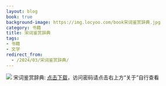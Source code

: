 ```yaml
---
layout: blog
book: true
background-image: https://img.locyoo.com/book宋词鉴赏辞典.jpg
category: 书籍
title: 宋词鉴赏辞典
tags:
- 书籍
- 文学
redirect_from:
  - /2024/03/宋词鉴赏辞典/
---
```

![](https://img.locyoo.com/book宋词鉴赏辞典.jpg)
宋词鉴赏辞典: <a name = "ref1" href="https://url18.ctfile.com/f/50983618-1345419283-5c0701?p=3619">点击下载</a>，访问密码请点击右上方“关于”自行查看